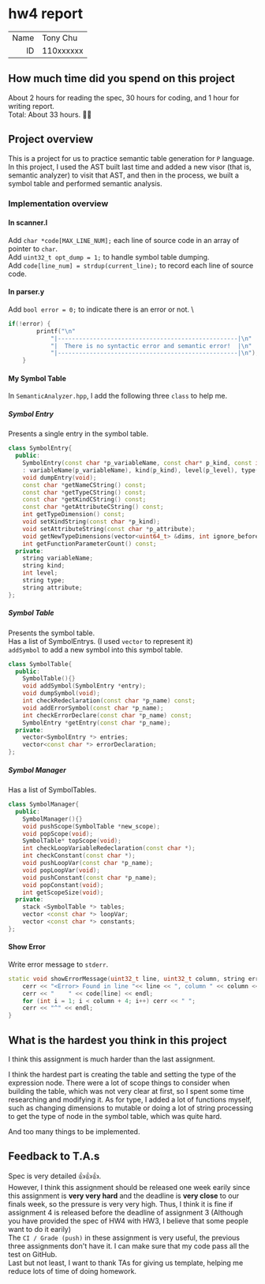 # hw4 report

|||
|-:|:-|
|Name|Tony Chu|
|ID|110xxxxxx|

## How much time did you spend on this project

About 2 hours for reading the spec, 30 hours for coding, and 1 hour for writing report. \
Total: About 33 hours. 😵‍💫

## Project overview

This is a project for us to practice semantic table generation for `P` language. \
In this project, I used the AST built last time and added a new visor (that is, semantic analyzer) to visit that AST, and then in the process, we built a symbol table and performed semantic analysis. 

### Implementation overview 
#### In **scanner.l**
Add `char *code[MAX_LINE_NUM];` each line of source code in an array of pointer to `char`. \
Add `uint32_t opt_dump = 1;` to handle symbol table dumping. \
Add `code[line_num] = strdup(current_line);` to record each line of source code. 

#### In **parser.y**
Add `bool error = 0;` to indicate there is an error or not. \
```c++
if(!error) {
        printf("\n"
            "|---------------------------------------------------|\n"
            "|  There is no syntactic error and semantic error!  |\n"
            "|---------------------------------------------------|\n");
    }
```

#### My Symbol Table
In `SemanticAnalyzer.hpp`, I add the following three `class` to help me. 

##### Symbol Entry 
Presents a single entry in the symbol table.

```c++
class SymbolEntry{
  public:
    SymbolEntry(const char *p_variableName, const char* p_kind, const int p_level, const char *p_type, const char *p_attribute)
    : variableName(p_variableName), kind(p_kind), level(p_level), type(p_type), attribute(p_attribute){}
    void dumpEntry(void);
    const char *getNameCString() const;
    const char *getTypeCString() const;
    const char *getKindCString() const;
    const char *getAttributeCString() const;
    int getTypeDimension() const;
    void setKindString(const char *p_kind);
    void setAttributeString(const char *p_attribute);
    void getNewTypeDimensions(vector<uint64_t> &dims, int ignore_before) const;
    int getFunctionParameterCount() const;
  private:
    string variableName;
    string kind;
    int level;
    string type;
    string attribute;
};
```
##### Symbol Table
Presents the symbol table. \
Has a list of SymbolEntrys. (I used `vector` to represent it) \
`addSymbol` to add a new symbol into this symbol table. 

```c++
class SymbolTable{
  public:
    SymbolTable(){}
    void addSymbol(SymbolEntry *entry);
    void dumpSymbol(void);
    int checkRedeclaration(const char *p_name) const;
    void addErrorSymbol(const char *p_name);
    int checkErrorDeclare(const char *p_name) const;
    SymbolEntry *getEntry(const char *p_name);
  private:
    vector<SymbolEntry *> entries;
    vector<const char *> errorDeclaration;
};
```

##### Symbol Manager
Has a list of SymbolTables.

```c++
class SymbolManager{
  public:
    SymbolManager(){}
    void pushScope(SymbolTable *new_scope);
    void popScope(void);
    SymbolTable* topScope(void);
    int checkLoopVariableRedeclaration(const char *);
    int checkConstant(const char *);
    void pushLoopVar(const char *p_name);
    void popLoopVar(void);
    void pushConstant(const char *p_name);
    void popConstant(void);
    int getScopeSize(void);
  private:
    stack <SymbolTable *> tables;
    vector <const char *> loopVar;
    vector <const char *> constants;
};
```

#### Show Error
Write error message to `stderr`.

```c++
static void showErrorMessage(uint32_t line, uint32_t column, string errorMessage){
    cerr << "<Error> Found in line "<< line << ", column " << column << ": " << errorMessage << endl;
    cerr << "    " << code[line] << endl;
    for (int i = 1; i < column + 4; i++) cerr << " ";
    cerr << "^" << endl;
}
```

## What is the hardest you think in this project
I think this assignment is much harder than the last assignment. 

I think the hardest part is creating the table and setting the type of the expression node. There were a lot of scope things to consider when building the table, which was not very clear at first, so I spent some time researching and modifying it. As for type, I added a lot of functions myself, such as changing dimensions to mutable or doing a lot of string processing to get the type of node in the symbol table, which was quite hard. 

And too many things to be implemented.

## Feedback to T.A.s
Spec is very detailed 👍👍👍. \
However, I think this assignment should be released one week earily since this assignment is **very very hard** and the deadline is **very close** to our finals week, so the pressure is very very high. Thus, I think it is fine if assignment 4 is released before the deadline of assignment 3 (Although you have provided the spec of HW4 with HW3, I believe that some people want to do it earily) \
The `CI / Grade (push)` in these assignment is very useful, the previous three assignments don't have it. I can make sure that my code pass all the test on GitHub. \
Last but not least, I want to thank TAs for giving us template, helping me reduce lots of time of doing homework.
